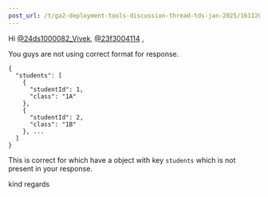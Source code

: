 ```yaml
---
post_url: /t/ga2-deployment-tools-discussion-thread-tds-jan-2025/161120/143
---
```

Hi [@24ds1000082\_Vivek](/u/24ds1000082_vivek), [@23f3004114](/u/23f3004114) ,

You guys are not using correct format for response.

```
{
  "students": [
    {
      "studentId": 1,
      "class": "1A"
    },
    {
      "studentId": 2,
      "class": "1B"
    }, ...
  ]
}

```

This is correct for which have a object with key `students` which is not present in your response.

kind regards